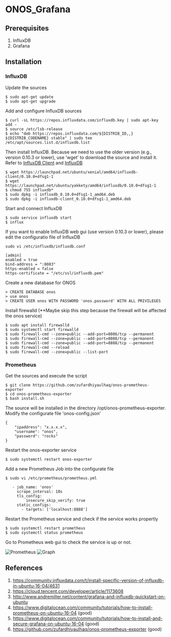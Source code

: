 # ONOS_Grafana

## Prerequisites
1. InfluxDB
2. Grafana

## Installation
### InfluxDB
Update the sources
```
$ sudo apt-get update
$ sudo apt-get upgrade
```
Add and configure InfluxDB sources
```
$ curl -sL https://repos.influxdata.com/influxdb.key | sudo apt-key add -
$ source /etc/lsb-release
$ echo "deb https://repos.influxdata.com/${DISTRIB_ID,,} ${DISTRIB_CODENAME} stable" | sudo tee /etc/apt/sources.list.d/influxdb.list
```
Then install InfluxDB. Because we need to use the older version (e.g., version 0.10.3 or lower), use 'wget' to download the source and install it. Refer to [InfluxDB Client](https://launchpad.net/ubuntu/xenial/amd64/influxdb-client/0.10.0+dfsg1-1) and [InfluxDB](https://launchpad.net/ubuntu/yakkety/amd64/influxdb/0.10.0+dfsg1-1)
```
$ wget https://launchpad.net/ubuntu/xenial/amd64/influxdb-client/0.10.0+dfsg1-1
$ wget https://launchpad.net/ubuntu/yakkety/amd64/influxdb/0.10.0+dfsg1-1
$ chmod 755 influxdb*
$ sudo dpkg -i influxdb_0.10.0+dfsg1-1_amd64.deb
$ sudo dpkg -i influxdb-client_0.10.0+dfsg1-1_amd64.deb
```
Start and connect InfluxDB
```
$ sudo service influxdb start
$ influx
```
If you want to enable InfluxDB web gui (use version 0.10.3 or lower), please edit the configuratio file of InfluxDB
```
sudo vi /etc/influxdb/influxdb.conf

[admin]
enabled = true
bind-address = ":8083"
https-enabled = false
https-certificate = "/etc/ssl/influxdb.pem"
```
Create a new database for ONOS
```
> CREATE DATABASE onos
> use onos
> CREATE USER onos WITH PASSWORD 'onos.password' WITH ALL PRIVILEGES
```
Install firewalld (**Maybe skip this step because the firewall will be affected the onos service)
```
$ sudo apt install firewalld
$ sudo systemctl start firewalld
$ sudo firewall-cmd --zone=public --add-port=8086/tcp --permanent
$ sudo firewall-cmd --zone=public --add-port=8088/tcp --permanent
$ sudo firewall-cmd --zone=public --add-port=8888/tcp --permanent
$ sudo firewall-cmd --reload
$ sudo firewall-cmd --zone=public --list-port
```
### Prometheus
Get the sources and execute the script
```
$ git clone https://github.com/zufardhiyaulhaq/onos-prometheus-exporter
$ cd onos-prometheus-exporter
$ bash install.sh
```
The source will be installed in the directory /opt/onos-prometheus-exporter. Modify the configurate file 'onos-config.json'
```
{
    "ipaddress": "x.x.x.x",
    "username": "onos",
    "password": "rocks"
}
```
Restart the onos-exporter service
```
$ sudo systemctl restart onos-exporter
```
Add a new Prometheus Job into the configurate file
```
$ sudo vi /etc/prometheus/prometheus.yml

   - job_name: 'onos'
     scrape_interval: 10s
     tls_config:
         insecure_skip_verify: true
     static_configs:
       - targets: ['localhost:8888']
```
Restart the Prometheus service and check if the service works propertly
```
$ sudo systemctl restart prometheus
$ sudo systemctl status prometheus
```
Go to Prometheus web gui to check the service is up or not.

![Prometheus](https://user-images.githubusercontent.com/9544849/60322688-aa2fd280-99b2-11e9-8529-64df17ded7a5.png)
![Graph](https://user-images.githubusercontent.com/9544849/60323909-f16b9280-99b5-11e9-99ac-574d759c3fb9.png)

## References
1. https://community.influxdata.com/t/install-specific-version-of-influxdb-in-ubuntu-16-04/4631
2. https://cloud.tencent.com/developer/article/1173608
3. http://www.andremiller.net/content/grafana-and-influxdb-quickstart-on-ubuntu
4. https://www.digitalocean.com/community/tutorials/how-to-install-prometheus-on-ubuntu-16-04 (good)
5. https://www.digitalocean.com/community/tutorials/how-to-install-and-secure-grafana-on-ubuntu-16-04 (good)
6. https://github.com/zufardhiyaulhaq/onos-prometheus-exporter (good)
